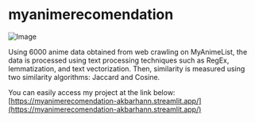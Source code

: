 # myanimerecomendation
![Image](https://github.com/user-attachments/assets/25eb1747-fe1e-4abb-b0f5-18a3d08c9ce5)


Using 6000 anime data obtained from web crawling on MyAnimeList, the data is processed using text processing techniques such as RegEx, lemmatization, and text vectorization. Then, similarity is measured using two similarity algorithms: Jaccard and Cosine.  

You can easily access my project at the link below:  
[https://myanimerecomendation-akbarhann.streamlit.app/](https://myanimerecomendation-akbarhann.streamlit.app/)
